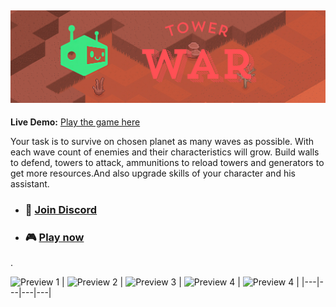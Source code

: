## ![Tower War](./docs/logotype-large.jpg)

**Live Demo:** [Play the game here](https://hijackyu04.github.io/tower_war/)

Your task is to survive on chosen planet as many waves as possible. With each wave count of enemies and their characteristics will grow. Build walls to defend, towers to attack, ammunitions to reload towers and generators to get more resources.And also upgrade skills of your character and his assistant.

* ### 👾 [Join Discord](https://discord.gg/aRE4uFeaW8)
* ### 🎮 [Play now](https://hijackyu04.github.io/tower_war/)

.

![Preview 1](./docs/preview/snap01.png)
| ![Preview 2](./docs/preview/snap02.png) | ![Preview 3](./docs/preview/snap03.png) | ![Preview 4](./docs/preview/snap04.png) | ![Preview 4](./docs/preview/snap05.png) |
|---|---|---|---|
